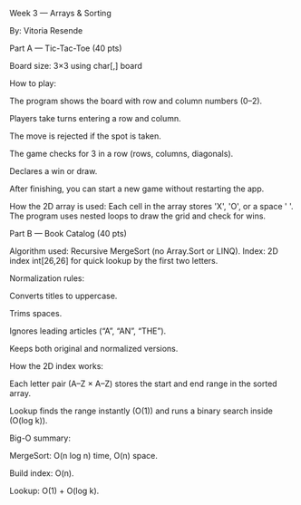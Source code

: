Week 3 — Arrays & Sorting

By: Vitoria Resende

 Part A — Tic-Tac-Toe (40 pts)

Board size: 3×3 using char[,] board

How to play:

The program shows the board with row and column numbers (0–2).

Players take turns entering a row and column.

The move is rejected if the spot is taken.

The game checks for 3 in a row (rows, columns, diagonals).

Declares a win or draw.

After finishing, you can start a new game without restarting the app.

How the 2D array is used:
Each cell in the array stores 'X', 'O', or a space ' '.
The program uses nested loops to draw the grid and check for wins.

Part B — Book Catalog (40 pts)

Algorithm used: Recursive MergeSort (no Array.Sort or LINQ).
Index: 2D index int[26,26] for quick lookup by the first two letters.

Normalization rules:

Converts titles to uppercase.

Trims spaces.

Ignores leading articles (“A”, “AN”, “THE”).

Keeps both original and normalized versions.

How the 2D index works:

Each letter pair (A–Z × A–Z) stores the start and end range in the sorted array.

Lookup finds the range instantly (O(1)) and runs a binary search inside (O(log k)).

Big-O summary:

MergeSort: O(n log n) time, O(n) space.

Build index: O(n).

Lookup: O(1) + O(log k).
